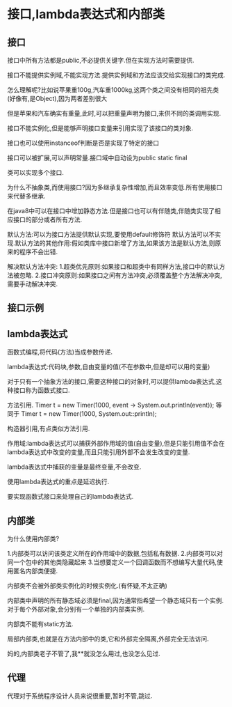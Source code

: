 # 接口,lambda表达式和内部类

## 接口

接口中所有方法都是public,不必提供关键字.但在实现方法时需要提供.

接口不能提供实例域,不能实现方法.提供实例域和方法应该交给实现接口的类完成.

怎么理解呢?比如说苹果重100g,汽车重1000kg,这两个类之间没有相同的祖先类(好像有,是Object),因为两者差别很大

但是苹果和汽车确实有重量,此时,可以把重量声明为接口,来供不同的类调用实现.

接口不能实例化,但是能够声明接口变量来引用实现了该接口的类对象.

接口也可以使用instanceof判断是否是实现了特定的接口

接口可以被扩展,可以声明常量.接口域中自动设为public static final

类可以实现多个接口.

为什么不抽象类,而使用接口?因为多继承复杂性增加,而且效率变低.所有使用接口来代替多继承.

在java8中可以在接口中增加静态方法.但是接口也可以有伴随类,伴随类实现了相应接口的部分或者所有方法.

默认方法:可以为接口方法提供默认实现,要使用default修饰符
默认方法可以不实现.默认方法的其他作用:假如类库中接口新增了方法,如果该方法是默认方法,则原来的程序不会出错.

解决默认方法冲突:
1.超类优先原则:如果接口和超类中有同样方法,接口中的默认方法被忽略.
2.接口冲突原则:如果接口之间有方法冲突,必须覆盖整个方法解决冲突,需要手动解决冲突.

## 接口示例

## lambda表达式

函数式编程,将代码(方法)当成参数传递.

lambda表达式:代码块,参数,自由变量的值(不在参数中,但是却可以用的变量)

对于只有一个抽象方法的接口,需要这种接口的对象时,可以提供lambda表达式,这种接口称为函数式接口.

方法引用.
Timer t = new Timer(1000, event -> System.out.println(event));
等同于
Timer t = new Timer(1000, System.out::println); 

构造器引用,有点类似方法引用.

作用域:lambda表达式可以捕获外部作用域的值(自由变量),但是只能引用值不会在lambda表达式中改变的变量,而且只能引用外部不会发生改变的变量.

lambda表达式中捕获的变量是最终变量,不会改变.

使用lambda表达式的重点是延迟执行.

要实现函数式接口来处理自己的lambda表达式.

## 内部类

为什么使用内部类?

1.内部类可以访问该类定义所在的作用域中的数据,包括私有数据.
2.内部类可以对同一个包中的其他类隐藏起来
3.当想要定义一个回调函数而不想编写大量代码,使用匿名内部类便捷.

内部类不会被外部类实例化的时候实例化.(有怀疑,不太正确)

内部类中声明的所有静态域必须是final,因为通常指希望一个静态域只有一个实例.对于每个外部对象,会分别有一个单独的内部类实例.

内部类不能有static方法.

局部内部类,也就是在方法内部中的类,它和外部完全隔离,外部完全无法访问.

妈的,内部类老子不管了,我**就没怎么用过,也没怎么见过.

## 代理

代理对于系统程序设计人员来说很重要,暂时不管,跳过.


